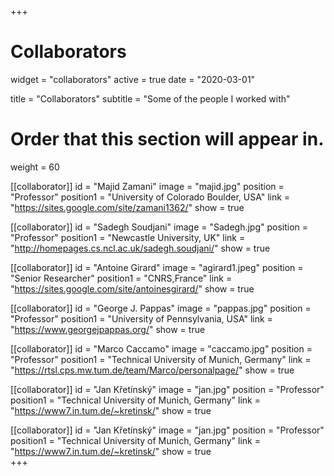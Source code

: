 +++
# Collaborators
widget = "collaborators"
active = true
date = "2020-03-01"

title = "Collaborators"
subtitle = "Some of the people I worked with"

# Order that this section will appear in.
weight = 60

[[collaborator]]
	id = "Majid Zamani"
	image = "majid.jpg"
  position = "Professor"
	position1 = "University of Colorado Boulder, USA"
	link = "https://sites.google.com/site/zamani1362/"
	show = true

[[collaborator]]
	id = "Sadegh Soudjani"
	image = "Sadegh.jpg"
  position = "Professor"
	position1 = "Newcastle University, UK"
	link = "http://homepages.cs.ncl.ac.uk/sadegh.soudjani/"
	show = true
  
[[collaborator]]
	id = "Antoine Girard"
	image = "agirard1.jpeg"
  position = "Senior Researcher"
	position1 = "CNRS,France"
	link = "https://sites.google.com/site/antoinesgirard/"
	show = true

[[collaborator]]
	id = "George J. Pappas"
	image = "pappas.jpg"
  position = "Professor"
	position1 = "University of Pennsylvania, USA"
	link = "https://www.georgejpappas.org/"
	show = true
  
[[collaborator]]
	id = "Marco Caccamo"
	image = "caccamo.jpg"
  position = "Professor"
	position1 = "Technical University of Munich, Germany"
	link = "https://rtsl.cps.mw.tum.de/team/Marco/personalpage/"
	show = true

[[collaborator]]
	id = "Jan Křetínský"
	image = "jan.jpg"
  position = "Professor"
	position1 = "Technical University of Munich, Germany"
	link = "https://www7.in.tum.de/~kretinsk/"
	show = true 
  
[[collaborator]]
	id = "Jan Křetínský"
	image = "jan.jpg"
  position = "Professor"
	position1 = "Technical University of Munich, Germany"
	link = "https://www7.in.tum.de/~kretinsk/"
	show = true   
+++
